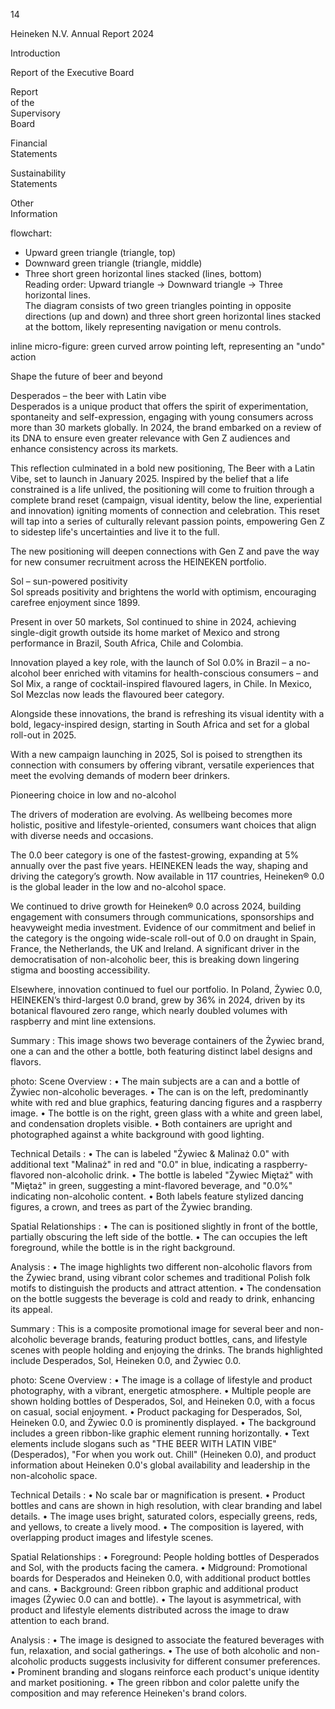 14 <!-- marginalia, from page 0 (l=0.014,t=0.025,r=0.046,b=0.064), with ID 400bb760-8c92-4dac-9fb5-c35e1be31666 -->

Heineken
N.V.
Annual
Report
2024 <!-- marginalia, from page 0 (l=0.009,t=0.090,r=0.049,b=0.167), with ID 0a1d2f1e-bb0d-4f99-8739-4342e1cac493 -->

Introduction <!-- marginalia, from page 0 (l=0.005,t=0.319,r=0.052,b=0.339), with ID 7fcb9779-2676-4ff8-a5be-afad10cc7686 -->

Report
of the
Executive
Board <!-- text, from page 0 (l=0.004,t=0.378,r=0.050,b=0.442), with ID 4e913ee6-8ef5-48ef-a6d9-d53982113729 -->

Report  
of the  
Supervisory  
Board <!-- text, from page 0 (l=0.003,t=0.457,r=0.049,b=0.524), with ID 3292a962-d7eb-4e92-9a14-a911183c1bba -->

Financial  
Statements <!-- marginalia, from page 0 (l=0.006,t=0.555,r=0.050,b=0.590), with ID f859bb55-2bc1-40ed-bffa-4eaea7832bfd -->

Sustainability  
Statements <!-- marginalia, from page 0 (l=0.003,t=0.639,r=0.052,b=0.671), with ID be4f8527-d15b-434d-92f6-5e4acc8b464d -->

Other  
Information <!-- marginalia, from page 0 (l=0.004,t=0.719,r=0.052,b=0.754), with ID 64fe5c2d-cbcc-4638-93ec-fce67956c31d -->

flowchart:  
- Upward green triangle (triangle, top)  
- Downward green triangle (triangle, middle)  
- Three short green horizontal lines stacked (lines, bottom)  
Reading order: Upward triangle → Downward triangle → Three horizontal lines.  
The diagram consists of two green triangles pointing in opposite directions (up and down) and three short green horizontal lines stacked at the bottom, likely representing navigation or menu controls. <!-- marginalia, from page 0 (l=0.018,t=0.795,r=0.040,b=0.910), with ID 0a9e1481-52e8-4084-bef1-90bda7dfdf73 -->

inline micro-figure: green curved arrow pointing left, representing an "undo" action <!-- marginalia, from page 0 (l=0.020,t=0.934,r=0.037,b=0.956), with ID d7e29cf5-c292-4ccb-88dd-912b7bc0158e -->

Shape the future of beer and beyond <!-- text, from page 0 (l=0.071,t=0.025,r=0.405,b=0.064), with ID a8871b49-81ef-4652-abef-2d571a698b9a -->

Desperados – the beer with Latin vibe  
Desperados is a unique product that offers the spirit of experimentation, spontaneity and self-expression, engaging with young consumers across more than 30 markets globally. In 2024, the brand embarked on a review of its DNA to ensure even greater relevance with Gen Z audiences and enhance consistency across its markets. <!-- text, from page 0 (l=0.074,t=0.076,r=0.291,b=0.237), with ID 8dd025c9-12a6-41ba-ae4d-3f6e65b5b1a3 -->

This reflection culminated in a bold new positioning, The Beer with a Latin Vibe, set to launch in January 2025. Inspired by the belief that a life constrained is a life unlived, the positioning will come to fruition through a complete brand reset (campaign, visual identity, below the line, experiential and innovation) igniting moments of connection and celebration. This reset will tap into a series of culturally relevant passion points, empowering Gen Z to sidestep life's uncertainties and live it to the full. <!-- text, from page 0 (l=0.074,t=0.244,r=0.291,b=0.432), with ID ebf48566-c956-4195-86ec-37d149ecc59a -->

The new positioning will deepen connections with Gen Z and pave the way for new consumer recruitment across the HEINEKEN portfolio. <!-- text, from page 0 (l=0.301,t=0.075,r=0.509,b=0.140), with ID cd25526c-e2ea-408f-8019-33f5d563dd25 -->

Sol – sun-powered positivity  
Sol spreads positivity and brightens the world with optimism, encouraging carefree enjoyment since 1899. <!-- text, from page 0 (l=0.301,t=0.149,r=0.506,b=0.235), with ID d672a162-5897-4637-b309-c9e4012f5b52 -->

Present in over 50 markets, Sol continued to shine in 2024, achieving single-digit growth outside its home market of Mexico and strong performance in Brazil, South Africa, Chile and Colombia. <!-- text, from page 0 (l=0.301,t=0.242,r=0.519,b=0.319), with ID 035ef8f2-9d14-4f86-96de-f9b7bb2a5762 -->

Innovation played a key role, with the launch of Sol 0.0% in Brazil – a no-alcohol beer enriched with vitamins for health-conscious consumers – and Sol Mix, a range of cocktail-inspired flavoured lagers, in Chile. In Mexico, Sol Mezclas now leads the flavoured beer category. <!-- text, from page 0 (l=0.301,t=0.326,r=0.522,b=0.442), with ID dc8671f5-5f60-41a2-9b59-2e6ff6158320 -->

Alongside these innovations, the brand is refreshing its visual identity with a bold, legacy-inspired design, starting in South Africa and set for a global roll-out in 2025. <!-- text, from page 0 (l=0.527,t=0.075,r=0.742,b=0.153), with ID 91de012c-4558-4fd8-906c-4dec5316c2e9 -->

With a new campaign launching in 2025, Sol is poised to strengthen its connection with consumers by offering vibrant, versatile experiences that meet the evolving demands of modern beer drinkers. <!-- text, from page 0 (l=0.528,t=0.160,r=0.741,b=0.240), with ID 070da0c3-fb1b-44ec-bb68-841ae2269560 -->

Pioneering choice in
low and no-alcohol

The drivers of moderation are evolving. As wellbeing becomes more holistic, positive and lifestyle-oriented, consumers want choices that align with diverse needs and occasions. <!-- text, from page 0 (l=0.528,t=0.258,r=0.746,b=0.405), with ID 193002e8-d82c-45bb-b914-96070e071ac5 -->

The 0.0 beer category is one of the fastest-growing, expanding at 5% annually over the past five years. HEINEKEN leads the way, shaping and driving the category’s growth. Now available in 117 countries, Heineken® 0.0 is the global leader in the low and no-alcohol space. <!-- text, from page 0 (l=0.529,t=0.411,r=0.747,b=0.527), with ID c1c83e79-7144-4f74-b76d-d916c56e87ba -->

We continued to drive growth for Heineken® 0.0 across 2024, building engagement with consumers through communications, sponsorships and heavyweight media investment. Evidence of our commitment and belief in the category is the ongoing wide-scale roll-out of 0.0 on draught in Spain, France, the Netherlands, the UK and Ireland. A significant driver in the democratisation of non-alcoholic beer, this is breaking down lingering stigma and boosting accessibility. <!-- text, from page 0 (l=0.755,t=0.074,r=0.974,b=0.264), with ID 2a5d908f-668d-4cd9-9249-468147069252 -->

Elsewhere, innovation continued to fuel our portfolio. In Poland, Żywiec 0.0, HEINEKEN’s third-largest 0.0 brand, grew by 36% in 2024, driven by its botanical flavoured zero range, which nearly doubled volumes with raspberry and mint line extensions. <!-- text, from page 0 (l=0.756,t=0.271,r=0.975,b=0.368), with ID 44a75533-a698-4b99-b617-e0fa3322060b -->

Summary : This image shows two beverage containers of the Żywiec brand, one a can and the other a bottle, both featuring distinct label designs and flavors.

photo:
Scene Overview :
  • The main subjects are a can and a bottle of Żywiec non-alcoholic beverages.
  • The can is on the left, predominantly white with red and blue graphics, featuring dancing figures and a raspberry image.
  • The bottle is on the right, green glass with a white and green label, and condensation droplets visible.
  • Both containers are upright and photographed against a white background with good lighting.

Technical Details :
  • The can is labeled "Żywiec & Malinaż 0.0" with additional text "Malinaż" in red and "0.0" in blue, indicating a raspberry-flavored non-alcoholic drink.
  • The bottle is labeled "Żywiec Miętaż" with "Miętaż" in green, suggesting a mint-flavored beverage, and "0.0%" indicating non-alcoholic content.
  • Both labels feature stylized dancing figures, a crown, and trees as part of the Żywiec branding.

Spatial Relationships :
  • The can is positioned slightly in front of the bottle, partially obscuring the left side of the bottle.
  • The can occupies the left foreground, while the bottle is in the right background.

Analysis :
  • The image highlights two different non-alcoholic flavors from the Żywiec brand, using vibrant color schemes and traditional Polish folk motifs to distinguish the products and attract attention.
  • The condensation on the bottle suggests the beverage is cold and ready to drink, enhancing its appeal. <!-- figure, from page 0 (l=0.818,t=0.460,r=0.978,b=0.838), with ID f54966b0-e592-4970-ad83-7b9b8294ff84 -->

Summary : This is a composite promotional image for several beer and non-alcoholic beverage brands, featuring product bottles, cans, and lifestyle scenes with people holding and enjoying the drinks. The brands highlighted include Desperados, Sol, Heineken 0.0, and Żywiec 0.0.

photo:
Scene Overview :
  • The image is a collage of lifestyle and product photography, with a vibrant, energetic atmosphere.
  • Multiple people are shown holding bottles of Desperados, Sol, and Heineken 0.0, with a focus on casual, social enjoyment.
  • Product packaging for Desperados, Sol, Heineken 0.0, and Żywiec 0.0 is prominently displayed.
  • The background includes a green ribbon-like graphic element running horizontally.
  • Text elements include slogans such as "THE BEER WITH LATIN VIBE" (Desperados), "For when you work out. Chill" (Heineken 0.0), and product information about Heineken 0.0's global availability and leadership in the non-alcoholic space.

Technical Details :
  • No scale bar or magnification is present.
  • Product bottles and cans are shown in high resolution, with clear branding and label details.
  • The image uses bright, saturated colors, especially greens, reds, and yellows, to create a lively mood.
  • The composition is layered, with overlapping product images and lifestyle scenes.

Spatial Relationships :
  • Foreground: People holding bottles of Desperados and Sol, with the products facing the camera.
  • Midground: Promotional boards for Desperados and Heineken 0.0, with additional product bottles and cans.
  • Background: Green ribbon graphic and additional product images (Żywiec 0.0 can and bottle).
  • The layout is asymmetrical, with product and lifestyle elements distributed across the image to draw attention to each brand.

Analysis :
  • The image is designed to associate the featured beverages with fun, relaxation, and social gatherings.
  • The use of both alcoholic and non-alcoholic products suggests inclusivity for different consumer preferences.
  • Prominent branding and slogans reinforce each product's unique identity and market positioning.
  • The green ribbon and color palette unify the composition and may reference Heineken's brand colors. <!-- figure, from page 0 (l=0.065,t=0.450,r=0.982,b=0.999), with ID 3042085d-27be-4726-8c6e-6f9b82b254b7 -->
